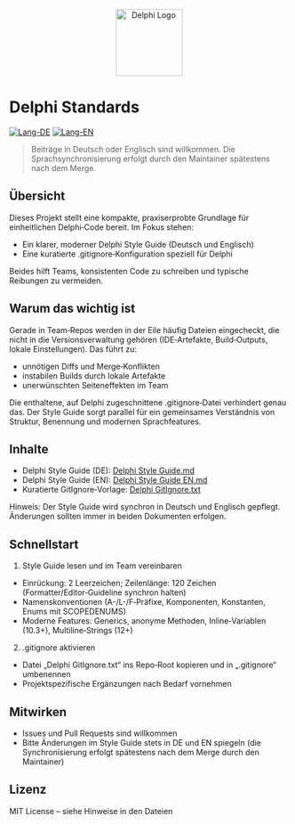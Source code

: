 <div align="center">
  <a href="https://www.embarcadero.com/products/delphi">
    <img src="https://commons.wikimedia.org/wiki/Special:FilePath/Delphi_Logo_12.svg" alt="Delphi Logo" width="120" />
  </a>
</div>


# Delphi Standards

[![Lang-DE](https://img.shields.io/badge/lang-DE-blue.svg)](README.de.md) [![Lang-EN](https://img.shields.io/badge/lang-EN-lightgrey.svg)](README.md)

> Beiträge in Deutsch oder Englisch sind willkommen. Die Sprachsynchronisierung erfolgt durch den Maintainer spätestens nach dem Merge.

## Übersicht

Dieses Projekt stellt eine kompakte, praxiserprobte Grundlage für einheitlichen Delphi‑Code bereit. Im Fokus stehen:

- Ein klarer, moderner Delphi Style Guide (Deutsch und Englisch)
- Eine kuratierte .gitignore‑Konfiguration speziell für Delphi

Beides hilft Teams, konsistenten Code zu schreiben und typische Reibungen zu vermeiden.

## Warum das wichtig ist

Gerade in Team‑Repos werden in der Eile häufig Dateien eingecheckt, die nicht in die Versionsverwaltung gehören (IDE‑Artefakte, Build‑Outputs, lokale Einstellungen). Das führt zu:

- unnötigen Diffs und Merge‑Konflikten
- instabilen Builds durch lokale Artefakte
- unerwünschten Seiteneffekten im Team

Die enthaltene, auf Delphi zugeschnittene .gitignore‑Datei verhindert genau das. Der Style Guide sorgt parallel für ein gemeinsames Verständnis von Struktur, Benennung und modernen Sprachfeatures.

## Inhalte

- Delphi Style Guide (DE): [Delphi Style Guide.md](Delphi%20Style%20Guide.md)
- Delphi Style Guide (EN): [Delphi Style Guide EN.md](Delphi%20Style%20Guide%20EN.md)
- Kuratierte GitIgnore‑Vorlage: [Delphi GitIgnore.txt](Delphi%20GitIgnore.txt)

Hinweis: Der Style Guide wird synchron in Deutsch und Englisch gepflegt. Änderungen sollten immer in beiden Dokumenten erfolgen.

## Schnellstart

1) Style Guide lesen und im Team vereinbaren
- Einrückung: 2 Leerzeichen; Zeilenlänge: 120 Zeichen (Formatter/Editor‑Guideline synchron halten)
- Namenskonventionen (A-/L-/F‑Präfixe, Komponenten, Konstanten, Enums mit SCOPEDENUMS)
- Moderne Features: Generics, anonyme Methoden, Inline‑Variablen (10.3+), Multiline‑Strings (12+)

2) .gitignore aktivieren
- Datei „Delphi GitIgnore.txt“ ins Repo‑Root kopieren und in „.gitignore“ umbenennen
- Projektspezifische Ergänzungen nach Bedarf vornehmen

## Mitwirken

- Issues und Pull Requests sind willkommen
- Bitte Änderungen im Style Guide stets in DE und EN spiegeln (die Synchronisierung erfolgt spätestens nach dem Merge durch den Maintainer)

## Lizenz

MIT License – siehe Hinweise in den Dateien

